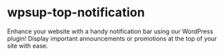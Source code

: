 # wpsup-top-notification
Enhance your website with a handy notification bar using our WordPress plugin! Display important announcements or promotions at the top of your site with ease.
